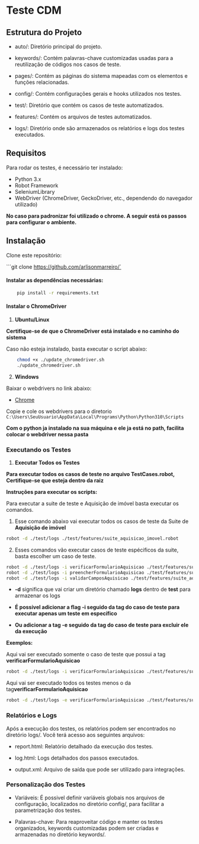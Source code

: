 # Teste CDM

## Estrutura do Projeto

- auto/: Diretório principal do projeto.

- keywords/: Contém palavras-chave customizadas usadas para a reutilização de códigos nos casos de teste.

- pages/: Contém as páginas do sistema mapeadas com os elementos e funções relacionadas.

- config/: Contém configurações gerais e hooks utilizados nos testes.

- test/: Diretório que contém os casos de teste automatizados.

- features/: Contém os arquivos de testes automatizados.

- logs/: Diretório onde são armazenados os relatórios e logs dos testes executados.

## Requisitos

Para rodar os testes, é necessário ter instalado:

- Python 3.x
- Robot Framework
- SeleniumLibrary 
- WebDriver (ChromeDriver, GeckoDriver, etc., dependendo do navegador utilizado)

**No caso para padronizar foi utilizado o chrome. A seguir está os passos para configurar o ambiente.**

## Instalação

Clone este repositório:

```git clone https://github.com/arlisonmarreiro/`

#### **Instalar as dependências necessárias:**

```bash
    pip install -r requirements.txt
```

#### **Instalar o ChromeDriver**

1. **Ubuntu/Linux**

**Certifique-se de que o ChromeDriver está instalado e no caminho do sistema**

Caso não esteja instalado, basta executar o script abaixo:

```bash
    chmod +x ./update_chromedriver.sh
    ./update_chromedriver.sh
```
2. **Windows**

Baixar o webdrivers no link abaixo:

 * [Chrome](https://developer.chrome.com/docs/chromedriver/downloads?hl=pt-br)

Copie e cole os webdrivers para o diretorio 
```C:\Users\SeuUsuario\AppData\Local\Programs\Python\Python310\Scripts ```

**Com o python ja instalado na sua máquina e ele ja está no path, facilita colocar o webdriver nessa pasta**

### Executando os Testes

1. **Executar Todos os Testes**

**Para executar todos os casos de teste no arquivo TestCases.robot, Certifique-se que esteja dentro da raiz**

**Instruções para executar os scripts:**

Para executar a suite de teste e Aquisição de imóvel basta executar os comandos.

1. Esse comando abaixo vai executar todos os casos de teste da Suite de **Aquisição de imóvel**
```bash
robot -d ./test/logs ./test/features/suite_aquisicao_imovel.robot
```
2. Esses comandos vão executar casos de teste espécificos da suite, basta escolher um caso de teste.
```bash
robot -d ./test/logs -i verificarFormularioAquisicao ./test/features/suite_aquisicao_imovel.robot
robot -d ./test/logs -i preencherFormularioAquisicao ./test/features/suite_aquisicao_imovel.robot
robot -d ./test/logs -i validarCamposAquisicao ./test/features/suite_aquisicao_imovel.robot
```

* **-d** significa que vai criar um diretório chamado **logs** dentro de **test** para armazenar os logs

* **É possivel adicionar a flag -i seguido da tag do caso de teste para executar apenas um teste em específico**

* **Ou adicionar a tag -e seguido da tag do caso de teste para excluir ele da execução**

**Exemplos:**

Aqui vai ser executado somente o caso de teste que possui a tag **verificarFormularioAquisicao**
```bash
robot -d ./test/logs -i verificarFormularioAquisicao ./test/features/suite_aquisicao_imovel.robot
```
Aqui vai ser executado todos os testes menos o da tag**verificarFormularioAquisicao**

```bash
robot -d ./test/logs -e verificarFormularioAquisicao ./test/features/suite_aquisicao_imovel.robot
```


### Relatórios e Logs

Após a execução dos testes, os relatórios podem ser encontrados no diretório logs/. Você terá acesso aos seguintes arquivos:

- report.html: Relatório detalhado da execução dos testes.

- log.html: Logs detalhados dos passos executados.

- output.xml: Arquivo de saída que pode ser utilizado para integrações.

### Personalização dos Testes

- Variáveis: É possivel definir variáveis globais nos arquivos de configuração, localizados no diretório config/, para facilitar a parametrização dos testes.

- Palavras-chave: Para reaproveitar código e manter os testes organizados, keywords customizadas podem ser criadas e armazenadas no diretório keywords/.